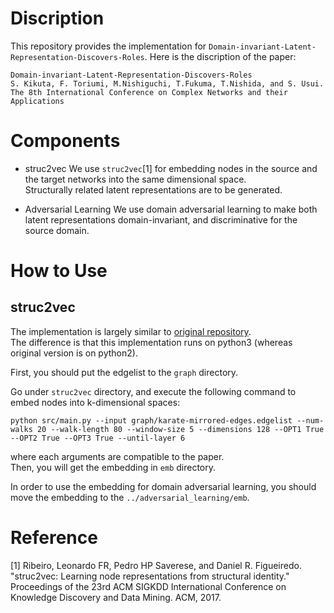 # Discription
This repository provides the implementation for `Domain-invariant-Latent-Representation-Discovers-Roles`.
Here is the discription of the paper:

```
Domain-invariant-Latent-Representation-Discovers-Roles
S. Kikuta, F. Toriumi, M.Nishiguchi, T.Fukuma, T.Nishida, and S. Usui.
The 8th International Conference on Complex Networks and their Applications
```

# Components
- struc2vec
We use `struc2vec`[1] for embedding nodes in the source and the target networks into the same dimensional space.   
Structurally related latent representations are to be generated.   

- Adversarial Learning
We use domain adversarial learning to make both latent representations domain-invariant, and discriminative for the source domain.

# How to Use
## struc2vec
The implementation is largely similar to [original repository](https://github.com/leoribeiro/struc2vec).    
The difference is that this implementation runs on python3 (whereas original version is on python2).

First, you should put the edgelist to the `graph` directory.

Go under `struc2vec` directory, and execute the following command to embed nodes into k-dimensional spaces:

```
python src/main.py --input graph/karate-mirrored-edges.edgelist --num-walks 20 --walk-length 80 --window-size 5 --dimensions 128 --OPT1 True --OPT2 True --OPT3 True --until-layer 6
```

where each arguments are compatible to the paper.   
Then, you will get the embedding in `emb` directory. 

In order to use the embedding for domain adversarial learning, you should move the embedding to the `../adversarial_learning/emb`.




# Reference
[1] Ribeiro, Leonardo FR, Pedro HP Saverese, and Daniel R. Figueiredo. "struc2vec: Learning node representations from structural identity." Proceedings of the 23rd ACM SIGKDD International Conference on Knowledge Discovery and Data Mining. ACM, 2017.
